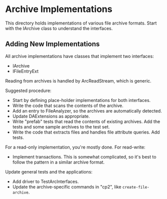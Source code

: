﻿# Archive Implementations #

This directory holds implementations of various file archive formats.  Start with the IArchive
class to understand the interfaces.

## Adding New Implementations ##

All archive implementations have classes that implement two interfaces:

 - IArchive
 - IFileEntryExt

Reading from archives is handled by ArcReadStream, which is generic.

Suggested procedure:

 - Start by defining place-holder implementations for both interfaces.
 - Write the code that scans the contents of the archive.
 - Add an entry to FileAnalyzer, so the archives are automatically detected.
 - Update DAExtensions as appropriate.
 - Write "prefab" tests that read the contents of existing archives.  Add the tests and some
   sample archives to the test set.
 - Write the code that extracts files and handles file attribute queries.  Add tests.

For a read-only implementation, you're mostly done.  For read-write:

 - Implement transactions.  This is somewhat complicated, so it's best to follow the pattern
   in a similar archive format.

Update general tests and the applications:

 - Add driver to TestArcInterfaces.
 - Update the archive-specific commands in "cp2", like `create-file-archive`.
